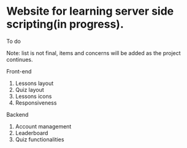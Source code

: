 # Website for learning server side scripting(in progress).

To do

Note: list is not final, items and concerns will be added as the project continues.

Front-end
  1. Lessons layout
  2. Quiz layout
  3. Lessons icons
  4. Responsiveness
  
Backend
  1. Account management
  2. Leaderboard
  3. Quiz functionalities

